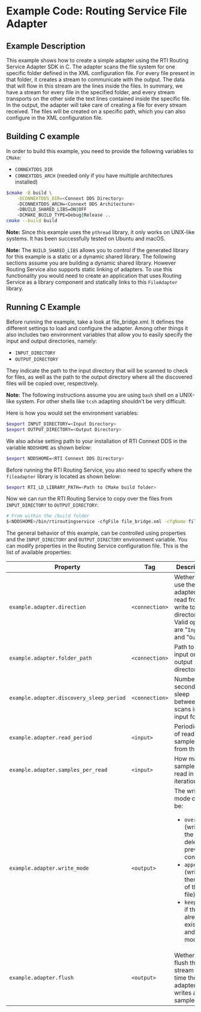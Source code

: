# Example Code: Routing Service File Adapter

## Example Description

This example shows how to create a simple adapter using the RTI Routing Service
Adapter SDK in C. The adapter scans the file system for one specific folder
defined in the XML configuration file. For every file present in that folder,
it creates a stream to communicate with the output. The data that will flow in
this stream are the lines inside the files. In summary, we have a stream for
every file in the specified folder, and every stream transports on the other
side the text lines contained inside the specific file. In the output, the
adapter will take care of creating a file for every stream received. The files
will be created on a specific path, which you can also configure in the XML
configuration file.

## Building C example

In order to build this example, you need to provide the following variables to
`CMake`:

- `CONNEXTDDS_DIR`
- `CONNEXTDDS_ARCH` (needed only if you have multiple architectures installed)

```bash
$cmake -B build \
    -DCONNEXTDDS_DIR=<Connext DDS Directory>
    -DCONNEXTDDS_ARCH=<Connext DDS Architecture>
    -DBUILD_SHARED_LIBS=ON|OFF
    -DCMAKE_BUILD_TYPE=Debug|Release ..
cmake --build build
```

**Note:** Since this example uses the `pthread` library, it only works on
UNIX-like systems. It has been successfully tested on Ubuntu and macOS.

**Note:** The `BUILD_SHARED_LIBS` allows you to control if the generated library
for this example is a static or a dynamic shared library. The following sections
assume you are building a dynamic shared library. However Routing Service also
supports static linking of adapters. To use this functionality you would need to
create an application that uses Routing Service as a library component and
statically links to this `FileAdapter` library.

## Running C Example

Before running the example, take a look at file_bridge.xml. It defines the
different settings to load and configure the adapter. Among other things it
also includes two environment variables that allow you to easily specify the
input and output directories, namely:

- `INPUT_DIRECTORY`
- `OUTPUT_DIRECTORY`

They indicate the path to the input directory that will be scanned to check for
files, as well as the path to the output directory where all the discovered
files will be copied over, respectively.

**Note:** The following instructions assume you are using `bash` shell on a
UNIX-like system. For other shells like `tcsh` adapting shouldn't be very
difficult.

Here is how you would set the environment variables:

```bash
$export INPUT_DIRECTORY=<Input Directory>
$export OUTPUT_DIRECTORY=<Output Directory>
```

We also advise setting path to your installation of RTI Connext DDS in the
variable `NDDSHOME` as shown below:

```bash
$export NDDSHOME=<RTI Connext DDS Directory>
```

Before running the RTI Routing Service, you also need to specify where the
`fileadapter` library is located as shown below:

```bash
$export RTI_LD_LIBRARY_PATH=<Path to CMake build folder>
```

Now we can run the RTI Routing Service to copy over the files from
`INPUT_DIRECTORY` to `OUTPUT_DIRECTORY`:

```bash
# From within the /build folder
$<NDDSHOME>/bin/rtiroutingservice -cfgFile file_bridge.xml -cfgName file_to_file
```

The general behavior of this example, can be controlled using properties and the
```INPUT_DIRECTORY``` and ```OUTPUT_DIRECTORY``` environment variable. You can modify properties in the Routing
Service configuration file. This is the list of available properties:

| Property                                | Tag           | Description                                                                                   |
| --------------------------------------- | ------------- | ----------------------------------------------------------------------------------------------|
| `example.adapter.direction`             | `<connection>`| Wether to use the adapter to read from or write to a directory. Valid options are "```Input```" and "```Output```" |
| `example.adapter.folder_path`           | `<connection>`| Path to the input or output directory|
| `example.adapter.discovery_sleep_period`| `<connection>`| Number of seconds to sleep between scans in the input folder.
|`example.adapter.read_period`            | `<input>`     | Periodic rate of reading samples from the file
| `example.adapter.samples_per_read`      | `<input>`     | How many samples read in each iteration.
| `example.adapter.write_mode`            | `<output>`    | The write mode can be:<ul><li>```overwrite``` (write in the file deleting previous content)</li><li>```append``` (write at then end of the file)</li><li>```keep``` (fail if the file already exists and don't modify it)</li></ul>|
| `example.adapter.flush`       | `<output>` | Wether to flush the stream every time the adapter writes a sample.|
